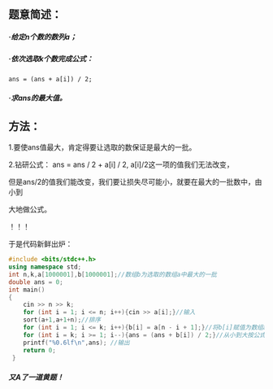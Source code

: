 ## 题意简述：
#####   ·给定n个数的数列a；
#####   ·依次选取k个数完成公式：
```
ans = (ans + a[i]) / 2;
```
#####   ·求ans的最大值。

## 方法：

1.要使ans值最大，肯定得要让选取的数保证是最大的一批。

2.钻研公式： ans = ans / 2  + a[i] / 2, a[i]/2这一项的值我们无法改变，

但是ans/2的值我们能改变，我们要让损失尽可能小，就要在最大的一批数中，由小到

大地做公式。

！！！

于是代码新鲜出炉：

```cpp
#include <bits/stdc++.h>
using namespace std;
int n,k,a[1000001],b[1000001];//数组b为选取的数组a中最大的一批
double ans = 0;
int main()
{
	cin >> n >> k;
	for (int i = 1; i <= n; i++){cin >> a[i];}//输入
	sort(a+1,a+1+n);//排序
	for (int i = 1; i <= k; i++){b[i] = a[n - i + 1];}//将b[i]赋值为数组a中最大的一批
	for (int i = k; i >= 1; i--){ans = (ans + b[i]) / 2;}//从小到大按公式计算
	printf("%0.6lf\n",ans); //输出
	return 0;	
 } 
```

##### 又A了一道黄题！